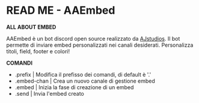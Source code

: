 # READ ME - AAEmbed


**ALL ABOUT EMBED**

AAEmbed è un bot discord open source realizzato da [AJstudios](https://discord.io/AJstudios).
Il bot permette di inviare embed personalizzati nei canali desiderati.
Personalizza titoli, field, footer e colori!

**COMANDI**

- .prefix | Modifica il prefisso dei comandi, di default è '.'
- .embed-chan | Crea un nuovo canale di gestione embed
- .embed | Inizia la fase di creazione di un embed
- .send | Invia l'embed creato
